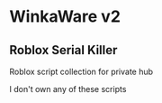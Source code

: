 # WinkaWare v2
Roblox Serial Killer
---------------------
Roblox script collection for private hub

I don't own any of these scripts
